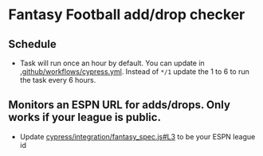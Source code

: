 # Fantasy Football add/drop checker

## Schedule

* Task will run once an hour by default. You can update in [.github/workflows/cypress.yml](.github/workflows/cypress.yml). Instead of `*/1` update the 1 to 6 to run the task every 6 hours.

## Monitors an ESPN URL for adds/drops. Only works if your league is public.

* Update [cypress/integration/fantasy_spec.js#L3](cypress/integration/fantasy_spec.js#L3) to be your ESPN league id
